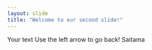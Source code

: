 ```yaml
---
layout: slide
title: "Welcome to our second slide!"
---
```

Your text
Use the left arrow to go back!
Saitama
